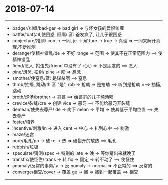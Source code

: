 # 2018-07-14

---

- badger/纠缠/bad-ger -> bad girl -> 与坏女孩的爱恨纠缠
- baffle/ˈbaf(ə)l,使困惑, 阻隔/ 音: 爸发疯了, 让儿子很困惑
- conjecture/推测/ con -> 一同, je -> 解 ture -> true -> 真理 => 一同来解开真理,不断推测
- derange/使精神错乱/de -> 不好 range -> 范围 => 使其不在正常范围内 ==> 使精神错乱
- fiend/恶人, 捣蛋鬼/friend 中没有了 r(人) => 不是朋友的 ==> 恶人
- pine/想念, 松树/ pine -> 盼 => 想念
- smother/使窒息/音: 是谋杀啊 ==> 窒息
- throb/抽搐, 跳动/th 音 "是", rob -> 抢劫 => 是抢劫 ==> 听到是抢劫 ===> 抽搐,跳动
- broth/炖汤/brother -> 哥哥 ==> 给哥哥的儿子炖汤喝
- crevice/裂缝/cre -> 创建 vice -> 恶习 ==> 不能给恶习开裂缝
- demean/使失去尊严/ de -> 向下 mean -> 平均 => 使其低于平均位置 ==> 失去尊严
- foster/培养
- incentive/刺激/in -> 进入 cent -> 中心 => 扎到心中 ==> 刺激
- maze/迷宫
- pore/毛孔/po -> 破 re -> 热 => 破裂开的放热 ==> 毛孔
- rubbish/垃圾
- speculate/猜测/spec -> 特别的 late -> 晚 => 等你猜出来就晚了
- transfix/使怔住/ trans -> 转 fix -> 固定 => 转不动了 ==> 使怔住
- anomaly/反常的事务/ a -> 反 nomaly -> normal => 不正常的 ==> 反常的
- converge/相交/cover -> 覆盖 ge -> 搁 => 搁到一起覆盖 ==> 相交

---
